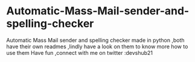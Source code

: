 # Automatic-Mass-Mail-sender-and-spelling-checker
Automatic Mass Mail sender and spelling checker made in python ,both have their own readmes ,lindly have a look on them to know more how to use them
Have fun ,connect with me on twitter :devshub21
